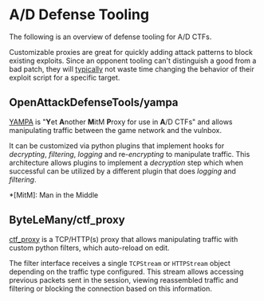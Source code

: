 # A/D Defense Tooling

The following is an overview of defense tooling for A/D CTFs.

Customizable proxies are great for quickly adding attack patterns
to block existing exploits. Since an opponent tooling can't distinguish
a good from a bad patch, they
will [typically](localhost:8000/attack-defense/playing/strategy/#attack-vs-defense)
not waste time changing the behavior of their exploit script for a specific target.

##  OpenAttackDefenseTools/yampa

[YAMPA](https://github.com/OpenAttackDefenseTools/yampa)
is "**Y**et **A**nother **M**itM **P**roxy for use in **A**/D CTFs" and allows
manipulating traffic between the game network and the vulnbox.

It can be customized via python plugins that implement hooks for *decrypting*,
*filtering*, *logging* and re-*encrypting* to manipulate traffic. This
architecture allows plugins to implement a *decryption* step which when
successful can be utilized by a different plugin that does *logging* and
*filtering*.

*[MitM]: Man in the Middle

## ByteLeMany/ctf_proxy

[ctf_proxy](https://github.com/ByteLeMani/ctf_proxy) is a TCP/HTTP(s) proxy
that allows manipulating traffic with custom python filters, which auto-reload
on edit.

The filter interface receives a single `TCPStream` or `HTTPStream` object depending
on the traffic type configured. This stream allows accessing previous packets
sent in the session, viewing reassembled traffic and filtering
or blocking the connection based on this information.
